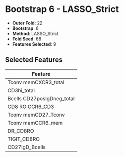 # Bootstrap 6 - LASSO_Strict

- **Outer Fold**: 22
- **Bootstrap**: 6
- **Method**: LASSO_Strict
- **Fold Seed**: 68
- **Features Selected**: 9

## Selected Features

| Feature |
|---------|
| Tconv memCXCR3_total |
| CD3hi_total |
| Bcells CD27posIgDneg_total |
| CD8 RO CCR6_CD3 |
| Tconv memCD27_Tconv |
| Tconv memCCR6_mem |
| DR_CD8RO |
| TIGIT_CD8RO |
| CD27IgD_Bcells |

